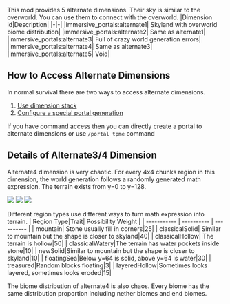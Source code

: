 
This mod provides 5 alternate dimensions. Their sky is similar to the overworld.
You can use them to connect with the overworld.
|Dimension id|Description|
|-|-|
|immersive_portals:alternate1| Skyland with overworld biome distribution|
|immersive_portals:alternate2| Same as alternate1|
|immersive_portals:alternate3| Full of crazy world generation errors|
|immersive_portals:alternate4| Same as alternate3|
|immersive_portals:alternate5| Void|


## How to Access Alternate Dimensions
In normal survival there are two ways to access alternate dimensions.
1. [Use dimension stack](https://github.com/qouteall/ImmersivePortalsMod/wiki/Dimension-Stack)
2. [Configure a special portal generation](https://github.com/qouteall/ImmersivePortalsMod/wiki/Datapack-Based-Custom-Portal-Generation)

If you have command access then you can directly create a portal to alternate dimensions or use `/portal tpme` command

## Details of Alternate3/4 Dimension
Alternate4 dimension is very chaotic. For every 4x4 chunks region in this dimension, the world generation follows a randomly generated math expression. The terrain exists from y=0 to y=128.

![](https://i.ibb.co/LzGZMqJ/2020-05-06-22-08-07.png)
![](https://i.ibb.co/sP8rJT7/2020-05-06-22-06-22.png)
![](https://i.ibb.co/Z8rmJjj/2020-05-06-22-10-02.png)

Different region types use different ways to turn math expression into terrain.
| Region Type|Trait| Possibility Weight   |
| ----------- | ---------- | ---------- |
| mountain| Stone usually fill in corners|25|
| classicalSolid| Similar to mountain but the shape is closer to skyland|40|
| classicalHollow| The terrain is hollow|50|
| classicalWatery|The terrain has water pockets inside stone|10|
| newSolid|Similar to mountain but the shape is closer to skyland|10|
| floatingSea|Below y=64 is solid, above y=64 is water|30|
| treasured|Random blocks floating|3|
| layeredHollow|Sometimes looks layered, sometimes looks eroded|15|

The biome distribution of alternate4 is also chaos. Every biome has the same distribution proportion including nether biomes and end biomes.